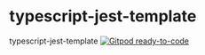 # typescript-jest-template
typescript-jest-template [![Gitpod ready-to-code](https://img.shields.io/badge/Gitpod-ready--to--code-blue?logo=gitpod)](https://gitpod.io/#https://github.com/keshav143420/typescript-jest-template)

